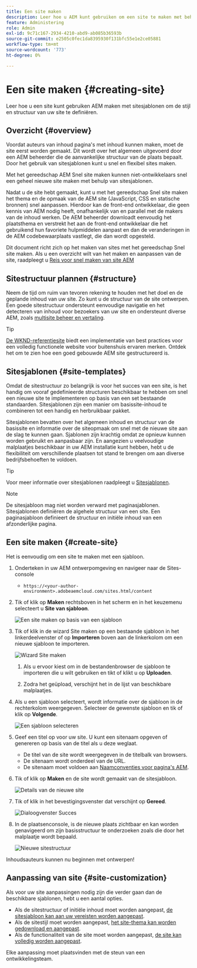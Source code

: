 ```yaml
---
title: Een site maken
description: Leer hoe u AEM kunt gebruiken om een site te maken met behulp van sitesjablonen om de stijl en structuur van uw site te definiëren.
feature: Administering
role: Admin
exl-id: 9c71c167-2934-4210-abd9-ab085b36593b
source-git-commit: e2505c0fec1da8395930f131bfc55e1e2ce05881
workflow-type: tm+mt
source-wordcount: '773'
ht-degree: 0%

---
```


# Een site maken {#creating-site}

Leer hoe u een site kunt gebruiken AEM maken met sitesjablonen om de stijl en structuur van uw site te definiëren.

## Overzicht {#overview}

Voordat auteurs van inhoud pagina&#39;s met inhoud kunnen maken, moet de site eerst worden gemaakt. Dit wordt over het algemeen uitgevoerd door een AEM beheerder die de aanvankelijke structuur van de plaats bepaalt. Door het gebruik van sitesjablonen kunt u snel en flexibel sites maken.

Met het gereedschap AEM Snel site maken kunnen niet-ontwikkelaars snel een geheel nieuwe site maken met behulp van sitesjablonen.

Nadat u de site hebt gemaakt, kunt u met het gereedschap Snel site maken het thema en de opmaak van de AEM site (JavaScript, CSS en statische bronnen) snel aanpassen. Hierdoor kan de front-end ontwikkelaar, die geen kennis van AEM nodig heeft, onafhankelijk van en parallel met de makers van de inhoud werken. De AEM beheerder downloadt eenvoudig het plaatsthema en verstrekt het aan de front-end ontwikkelaar die het gebruikend hun favoriete hulpmiddelen aanpast en dan de veranderingen in de AEM codebewaarplaats vastlegt, die dan wordt opgesteld.

Dit document richt zich op het maken van sites met het gereedschap Snel site maken. Als u een overzicht wilt van het maken en aanpassen van de site, raadpleegt u [Reis voor snel maken van site AEM](/help/journey-sites/quick-site/overview.md)

## Sitestructuur plannen {#structure}

Neem de tijd om ruim van tevoren rekening te houden met het doel en de geplande inhoud van uw site. Zo kunt u de structuur van de site ontwerpen. Een goede sitestructuur ondersteunt eenvoudige navigatie en het detecteren van inhoud voor bezoekers van uw site en ondersteunt diverse AEM, zoals [multisite beheer en vertaling](/help/sites-cloud/administering/msm-and-translation.md).

>[!TIP]
>
>[De WKND-referentiesite](https://wknd.site) biedt een implementatie van best practices voor een volledig functionele website voor buitenshuis ervaren merken. Ontdek het om te zien hoe een goed gebouwde AEM site gestructureerd is.

## Sitesjablonen {#site-templates}

Omdat de sitestructuur zo belangrijk is voor het succes van een site, is het handig om vooraf gedefinieerde structuren beschikbaar te hebben om snel een nieuwe site te implementeren op basis van een set bestaande standaarden. Sitesjablonen zijn een manier om basissite-inhoud te combineren tot een handig en herbruikbaar pakket.

Sitesjablonen bevatten over het algemeen inhoud en structuur van de basissite en informatie over de siteopmaak om snel met de nieuwe site aan de slag te kunnen gaan. Sjablonen zijn krachtig omdat ze opnieuw kunnen worden gebruikt en aanpasbaar zijn. En aangezien u veelvoudige malplaatjes beschikbaar in uw AEM installatie kunt hebben, hebt u de flexibiliteit om verschillende plaatsen tot stand te brengen om aan diverse bedrijfsbehoeften te voldoen.

>[!TIP]
>
>Voor meer informatie over sitesjablonen raadpleegt u [Sitesjablonen](site-templates.md).

>[!NOTE]
>
>De sitesjabloon mag niet worden verward met paginasjablonen. Sitesjablonen definiëren de algehele structuur van een site. Een paginasjabloon definieert de structuur en initiële inhoud van een afzonderlijke pagina.

## Een site maken {#create-site}

Het is eenvoudig om een site te maken met een sjabloon.

1. Onderteken in uw AEM ontwerpomgeving en navigeer naar de Sites-console

   * `https://<your-author-environment>.adobeaemcloud.com/sites.html/content`

1. Tik of klik op **Maken** rechtsboven in het scherm en in het keuzemenu selecteert u **Site van sjabloon**.

   ![Een site maken op basis van een sjabloon](../assets/create-site-from-template.png)

1. Tik of klik in de wizard Site maken op een bestaande sjabloon in het linkerdeelvenster of op **Importeren** boven aan de linkerkolom om een nieuwe sjabloon te importeren.

   ![Wizard Site maken](../assets/site-creation-wizard.png)

   1. Als u ervoor kiest om in de bestandenbrowser de sjabloon te importeren die u wilt gebruiken en tikt of klikt u op **Uploaden**.

   1. Zodra het geüpload, verschijnt het in de lijst van beschikbare malplaatjes.

1. Als u een sjabloon selecteert, wordt informatie over de sjabloon in de rechterkolom weergegeven. Selecteer de gewenste sjabloon en tik of klik op **Volgende**.

   ![Een sjabloon selecteren](../assets/select-site-template.png)

1. Geef een titel op voor uw site. U kunt een sitenaam opgeven of genereren op basis van de titel als u deze weglaat.

   * De titel van de site wordt weergegeven in de titelbalk van browsers.
   * De sitenaam wordt onderdeel van de URL.
   * De sitenaam moet voldoen aan [Naamconventies voor pagina&#39;s AEM](/help/sites-cloud/authoring/fundamentals/organizing-pages.md#page-name-restrictions-and-best-practices).

1. Tik of klik op **Maken** en de site wordt gemaakt van de sitesjabloon.

   ![Details van de nieuwe site](../assets/create-site-details.png)

1. Tik of klik in het bevestigingsvenster dat verschijnt op **Gereed**.

   ![Dialoogvenster Succes](../assets/success.png)

1. In de plaatsenconsole, is de nieuwe plaats zichtbaar en kan worden genavigeerd om zijn basisstructuur te onderzoeken zoals die door het malplaatje wordt bepaald.

   ![Nieuwe sitestructuur](../assets/new-site.png)

Inhoudsauteurs kunnen nu beginnen met ontwerpen!

## Aanpassing van site {#site-customization}

Als voor uw site aanpassingen nodig zijn die verder gaan dan de beschikbare sjablonen, hebt u een aantal opties.

* Als de sitestructuur of initiële inhoud moet worden aangepast, [de sitesjabloon kan aan uw vereisten worden aangepast](site-templates.md).
* Als de sitestijl moet worden aangepast, [het site-thema kan worden gedownload en aangepast](/help/journey-sites/quick-site/overview.md).
* Als de functionaliteit van de site moet worden aangepast, [de site kan volledig worden aangepast](/help/implementing/developing/introduction/develop-wknd-tutorial.md).

Elke aanpassing moet plaatsvinden met de steun van een ontwikkelingsteam.
